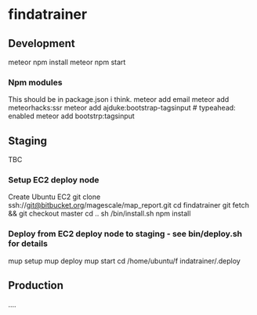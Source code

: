 # findatrainer

## Development
meteor npm install
meteor npm start

### Npm modules
This should be in package.json i think.
meteor add email
meteor add meteorhacks:ssr
meteor add ajduke:bootstrap-tagsinput # typeahead: enabled
meteor add bootstrp:tagsinput

## Staging
TBC

### Setup EC2 deploy node
Create Ubuntu EC2
git clone ssh://git@bitbucket.org/magescale/map_report.git
cd findatrainer
git fetch && git checkout master
cd ..
sh /bin/install.sh
npm install

### Deploy from EC2 deploy node to staging - see bin/deploy.sh for details

mup setup
mup deploy
mup start
cd /home/ubuntu/f indatrainer/.deploy


## Production
....

